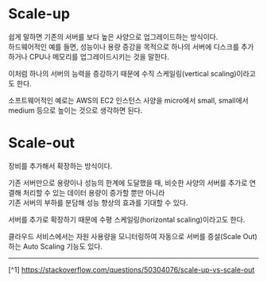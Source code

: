 # Scale-up
쉽게 말하면 기존의 서버를 보다 높은 사양으로 업그레이드하는 방식이다.<br>
하드웨어적인 예를 들면, 성능이나 용량 증강을 목적으로 하나의 서버에 디스크를 추가하거나 CPU나 메모리를 업그레이드시키는 것을 말한다.

이처럼 하나의 서버의 능력을 증강하기 때문에 수직 스케일링(vertical scaling)이라고도 한다.

소프트웨어적인 예로는 AWS의 EC2 인스턴스 사양을 micro에서 small, small에서 medium 등으로 높이는 것으로 생각하면 된다.

# Scale-out
장비를 추가해서 확장하는 방식이다.

기존 서버만으로 용량이나 성능의 한계에 도달했을 때, 비슷한 사양의 서버를 추가로 연결해 처리할 수 있는 데이터 용량이 증가할 뿐만 아니라<br>
기존 서버의 부하를 분담해 성능 향상의 효과를 기대할 수 있다.

서버를 추가로 확장하기 때문에 수평 스케일링(horizontal scaling)이라고도 한다.

클라우드 서비스에서는 자원 사용량을 모니터링하여 자동으로 서버를 증설(Scale Out)하는 Auto Scaling 기능도 있다.

---

[^1] https://stackoverflow.com/questions/50304076/scale-up-vs-scale-out

